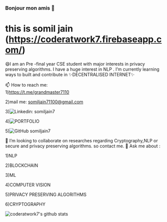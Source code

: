 ### Bonjour mon amis 👋

# this is somil jain (https://coderatwork7.firebaseapp.com/)
<!--
**somiljain7/somiljain7** is a ✨ _special_✨ repository because its `README.md` (this file) appears on your GitHub profile.

Here are some ideas to get you started:

- 🔭 I’m currently working on ...
- 🌱 I’m currently learning ...
- 👯 I’m looking to collaborate on ...
- 🤔 I’m looking for help with ...
- 💬 Ask me about ...
- 📫 How to reach me: ...
- 😄 Pronouns: ...
- ⚡ Fun fact: ...
-->
😄I am an Pre -final year CSE student with major interests in privacy preserving algorithms. I have a huge interest in NLP .
I’m currently learning ways to built and contribute in ✨DECENTRALISED INTERNET✨

📫 How to reach me:  
1)https://t.me/grandmaster7110

2)mail me: somiljain71100@gmail.com

3)![Linkedin: somiljain7](https://img.shields.io/badge/-somiljain7-blue?style=flat-square&logo=Linkedin&logoColor=white&link=https://www.linkedin.com/in/somil-jain7/)

4)![PORTFOLIO](https://img.shields.io/badge/-MySite-black?style=flat-squarelink=https://coderatwork7.firebaseapp.com/)


5)![GitHub somiljain7](https://img.shields.io/github/followers/somiljain7?label=follow&style=social)


👯 I’m looking to collaborate on researches regarding Cryptography,NLP or secure and privacy preserving algorithms.
so contact me.
💬 Ask me about :

1)NLP

2)BLOCKCHAIN

3)ML

4)COMPUTER VISION

5)PRIVACY PRESERVING ALGORITHMS

6)CRYPTOGRAPHY

![coderatwork7's github stats](https://github-readme-stats.vercel.app/api/?username=somiljain7&show_icons=true&title_color=fff&icon_color=79ff97&text_color=9f9f9f&bg_color=151515)

